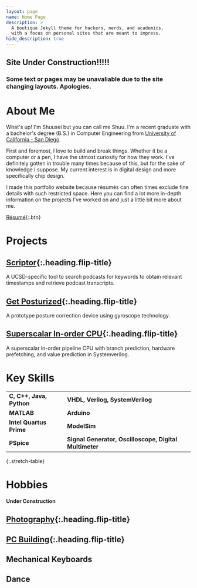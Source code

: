 ```yaml
---
layout: page
name: Home Page
description: >
  A boutique Jekyll theme for hackers, nerds, and academics,
  with a focus on personal sites that are meant to impress.
hide_description: true
---
```

<h2 class="h2" id="1">Site Under Construction!!!!! </h2>
<h3 class="h3" id="2">Some text or pages may be unavaliable due to the site changing layouts. Apologies. </h3>

<h1 class="h1" id="about-me">About Me </h1>

What's up! I'm Shuusei but you can call me Shuu. I'm a recent graduate with a bachelor's degree (B.S.) in Computer Engineering from [University of California - San Diego](https://ucsd.edu). 

First and foremost, I love to build and break things. Whether it be a computer or a pen, I have the utmost curiosity for how they work. I've definitely gotten in trouble many times because of this, but for the sake of knowledge I suppose. My current interest is in digital design and more specifically chip design. 

I made this portfolio website because résumés can often times exclude fine details with such restricted space. Here you can find a lot more in-depth information on the projects I've worked on and just a little bit more about me.

<!---
> Your complete presence on the web — A [blog], [portfolio], and [resume].
{:.lead}

Your complete presence on the web — A [blog], [portfolio], and [resume].
{:.lead}
-->

[Résumé](assets/files/Resume.pdf){:.btn}

<!---
<h1 class="h1" id="experience">Experience </h1>

**Hydejack** is 100% built on Open Source software, and is Open Source itself, save for parts of the PRO version. The PRO version is a one-time payment that gives you the right to use it forever.

Hydejack is all static sites. _HTML_. All you need is a web server --- any web server --- to have a professional web presence that lasts a lifetime.
-->

<h1 class="h1" id="projects">Projects </h1>

## [Scriptor]{:.heading.flip-title}

A UCSD-specific tool to search podcasts for keywords to obtain relevant timestamps and retrieve podcast transcripts.

## [Get Posturized]{:.heading.flip-title}

A prototype posture correction device using gyroscope technology.

## [Superscalar In-order CPU]{:.heading.flip-title}

A superscalar in-order pipeline CPU with branch prediction, hardware prefetching, and value prediction in Systemverilog.

<h1 class="h1" id="key-skills">Key Skills </h1>

|       |       |
|:-----------|:---------------|
|**C, C++, Java, Python**|**VHDL, Verilog, SystemVerilog**|
|**MATLAB**|**Arduino**|
|**Intel Quartus Prime**|**ModelSim**|
|**PSpice**|**Signal Generator, Oscilloscope, Digital Multimeter**|
{:.stretch-table}

<h1 class="h1" id="hobbies">Hobbies </h1>

**Under Construction**

## [Photography]{:.heading.flip-title}

## [PC Building]{:.heading.flip-title}

## Mechanical Keyboards

## Dance

[Photography]: /photography
[pc building]: /pc

[scriptor]: /scriptor
[get posturized]: /get-posturized
[Superscalar In-order CPU]: /cpu
